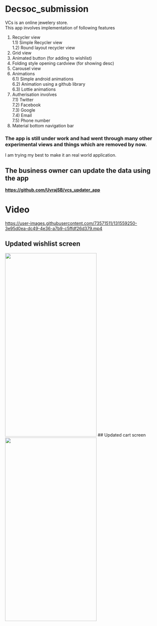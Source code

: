 # Decsoc_submission
VCs is an online jewelery store.
<br>This app involves implementation of following features</br>
1) Recycler view
<br>1.1) Simple Recycler view</br>
1.2) Round layout recycler view
2) Grid view
3) Animated button (for adding to wishlist)
4) Folding style opening cardview (for showing desc)
5) Carousel view
6) Animations
<br>6.1) Simple android animations</br>
6.2) Animation using a github library</br>
6.3) Lottie animations</br>
7) Autherisation involves
<br>7.1) Twitter</br>
7.2) Facebook</br>
7.3) Google</br>
7.4) Email</br>
7.5) Phone number</br>
8) Material bottom navigation bar
### The app is still under work and had went through many other experimental views and things which are removed by now.
I am trying my best to make it an real world application.
## The business owner can update the data using the app
**https://github.com/UvrajSB/vcs_updater_app**
# Video

https://user-images.githubusercontent.com/73571511/131559250-3e95d0ea-dc49-4e36-a7b9-c5ffdf26d379.mp4

## Updated wishlist screen
<img src="https://user-images.githubusercontent.com/73571511/132095419-a00b431c-2f81-4254-8436-68cdba0e5ae0.jpeg" width="300" height="600">
## Updated cart screen
<img src="https://user-images.githubusercontent.com/73571511/132097272-5cdbaab4-3aad-478d-8ebc-9841043dfd0a.jpeg" width="300" height="600">
